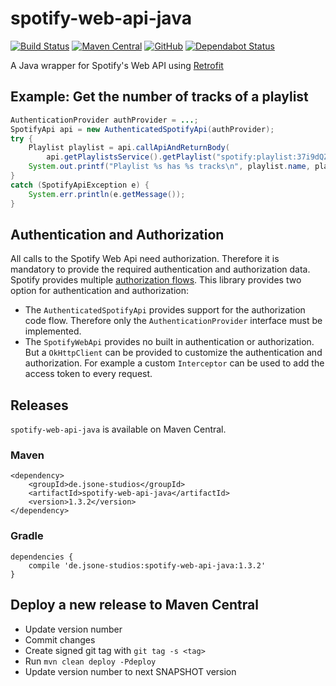 # spotify-web-api-java

[![Build Status](https://travis-ci.com/jsone-studios/spotify-web-api-java.svg?branch=master)](https://travis-ci.com/jsone-studios/spotify-web-api-java)
[![Maven Central](https://img.shields.io/maven-central/v/de.jsone-studios/spotify-web-api-java)](https://search.maven.org/search?q=g:%22de.jsone-studios%22%20AND%20a:%22spotify-web-api-java%22)
[![GitHub](https://img.shields.io/github/license/jsone-studios/spotify-web-api-java)](https://github.com/jsone-studios/spotify-web-api-java/blob/master/LICENSE)
[![Dependabot Status](https://api.dependabot.com/badges/status?host=github&repo=jsone-studios/spotify-web-api-java)](https://dependabot.com)

A Java wrapper for Spotify's Web API using [Retrofit](http://square.github.io/retrofit/)

## Example: Get the number of tracks of a playlist
````java
AuthenticationProvider authProvider = ...;
SpotifyApi api = new AuthenticatedSpotifyApi(authProvider);
try {
    Playlist playlist = api.callApiAndReturnBody(
        api.getPlaylistsService().getPlaylist("spotify:playlist:37i9dQZEVXbMDoHDwVN2tF"));
    System.out.printf("Playlist %s has %s tracks\n", playlist.name, playlist.tracks.total);
}
catch (SpotifyApiException e) {
    System.err.println(e.getMessage());
}
````

## Authentication and Authorization
All calls to the Spotify Web Api need authorization. Therefore it is mandatory to provide the required authentication 
and authorization data. Spotify provides multiple [authorization flows](https://developer.spotify.com/documentation/general/guides/authorization-guide/).
This library provides two option for authentication and authorization:
- The `AuthenticatedSpotifyApi` provides support for the authorization code flow. Therefore only the 
`AuthenticationProvider` interface must be implemented.
- The `SpotifyWebApi` provides no built in authentication or authorization. But a `OkHttpClient` can be provided 
to customize the authentication and authorization. For example a custom `Interceptor`
can be used to add the access token to every request.

## Releases
`spotify-web-api-java` is available on Maven Central.

### Maven
```
<dependency>
    <groupId>de.jsone-studios</groupId>
    <artifactId>spotify-web-api-java</artifactId>
    <version>1.3.2</version>
</dependency>
```

### Gradle
```
dependencies {
    compile 'de.jsone-studios:spotify-web-api-java:1.3.2'
}    
```

## Deploy a new release to Maven Central
- Update version number
- Commit changes
- Create signed git tag with `git tag -s <tag>`
- Run `mvn clean deploy -Pdeploy`
- Update version number to next SNAPSHOT version
